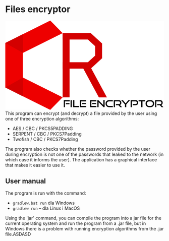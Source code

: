 # Files encryptor
![Logo](https://raw.githubusercontent.com/Haseoo/Files-Encryptor/master/logo.png?token=AI2P2C4QEH5IFYVCC4BIEJ25A6DF4)
This program can encrypt (and decrypt) a file provided by the user using one of three encryption algorithms:
 - AES / CBC / PKCS5PADDING
 - SERPENT / CBC / PKCS7Padding
 - Twofish / CBC / PKCS7Padding
 
The program also checks whether the password provided by the user during encryption is not one of the passwords that leaked to the network (in which case it informs the user). The application has a graphical interface that makes it easier to use it.

## User manual

The program is run with the command:
-   `gradlew.bat run` dla Windows
-   `gradlew run` – dla Linux i MacOS
    
Using the 'jar' command, you can compile the program into a jar file for the current operating system and run the program from a .jar file, but in Windows there is a problem with running encryption algorithms from the .jar file.ASDASD